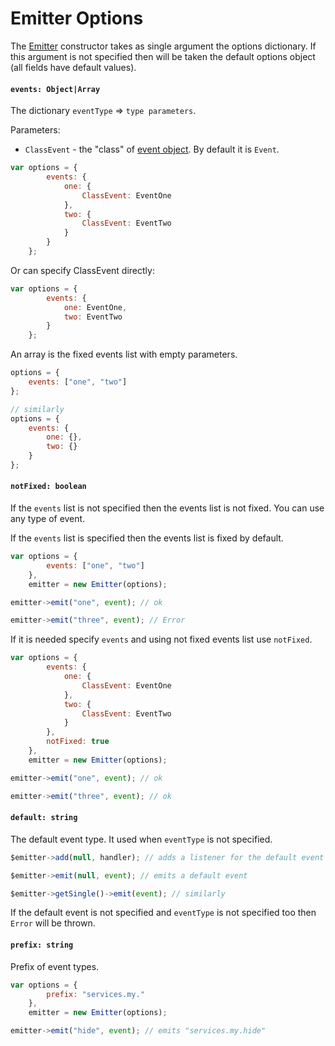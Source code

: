 # Emitter Options

The [Emitter](Emitter.md) constructor takes as single argument the options dictionary.
If this argument is not specified then will be taken the default options object (all fields have default values).

#### `events: Object|Array`

The dictionary `eventType` => `type parameters`.

Parameters:

* `ClassEvent` - the "class" of [event object](Event.md). By default it is `Event`.

```javascript
var options = {
        events: {
            one: {
                ClassEvent: EventOne
            },
            two: {
                ClassEvent: EventTwo
            }
        }
    };
```

Or can specify ClassEvent directly:

```javascript
var options = {
        events: {
            one: EventOne,
            two: EventTwo
        }
    };
```

An array is the fixed events list with empty parameters.

```javascript
options = {
    events: ["one", "two"]
};

// similarly
options = {
    events: {
        one: {},
        two: {}
    }
};
```

#### `notFixed: boolean`

If the `events` list is not specified then the events list is not fixed.
You can use any type of event.

If the `events` list is specified then the events list is fixed by default.

```javascript
var options = {
        events: ["one", "two"]
    },
    emitter = new Emitter(options);

emitter->emit("one", event); // ok

emitter->emit("three", event); // Error
```

If it is needed specify `events` and using not fixed events list use `notFixed`.

```javascript
var options = {
        events: {
            one: {
                ClassEvent: EventOne
            },
            two: {
                ClassEvent: EventTwo
            }
        },
        notFixed: true
    },
    emitter = new Emitter(options);

emitter->emit("one", event); // ok

emitter->emit("three", event); // ok
```

#### `default: string`

The default event type.
It used when `eventType` is not specified.

```javascript
$emitter->add(null, handler); // adds a listener for the default event

$emitter->emit(null, event); // emits a default event

$emitter->getSingle()->emit(event); // similarly
```

If the default event is not specified and `eventType` is not specified too then `Error` will be thrown.

#### `prefix: string`

Prefix of event types.

```javascript
var options = {
        prefix: "services.my."
    },
    emitter = new Emitter(options);

emitter->emit("hide", event); // emits "services.my.hide"
```

